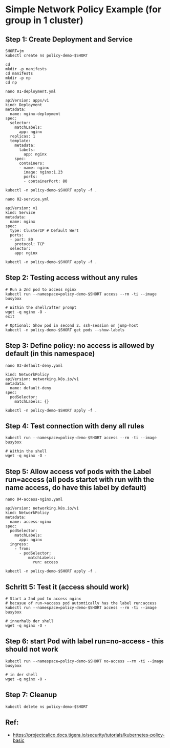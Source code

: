 # Simple Network Policy Example (for group in 1 cluster)

## Step 1: Create Deployment and Service 

```
SHORT=jm
kubectl create ns policy-demo-$SHORT 
```

```
cd 
mkdir -p manifests
cd manifests
mkdir -p np
cd np
```

```
nano 01-deployment.yml
```

```
apiVersion: apps/v1
kind: Deployment
metadata:
  name: nginx-deployment
spec:
  selector:
    matchLabels:
      app: nginx
  replicas: 1
  template:
    metadata:
      labels:
        app: nginx
    spec:
      containers:
      - name: nginx
        image: nginx:1.23
        ports:
        - containerPort: 80
```

```
kubectl -n policy-demo-$SHORT apply -f . 
```

```
nano 02-service.yml
```

```
apiVersion: v1
kind: Service
metadata:
  name: nginx
spec:
  type: ClusterIP # Default Wert 
  ports:
  - port: 80
    protocol: TCP
  selector:
    app: nginx
```

```
kubectl -n policy-demo-$SHORT apply -f . 
```

## Step 2: Testing access without any rules  

```
# Run a 2nd pod to access nginx  
kubectl run --namespace=policy-demo-$SHORT access --rm -ti --image busybox
```

```
# Within the shell/after prompt
wget -q nginx -O -
exit
```

```
# Optional: Show pod in second 2. ssh-session on jump-host
kubectl -n policy-demo-$SHORT get pods --show-labels
```

## Step 3: Define policy: no access is allowed by default (in this namespace) 

```
nano 03-default-deny.yaml 
```

```
kind: NetworkPolicy
apiVersion: networking.k8s.io/v1
metadata:
  name: default-deny
spec:
  podSelector:
    matchLabels: {}
```

```
kubectl -n policy-demo-$SHORT apply -f .
```

## Step 4: Test connection with deny all rules  

```
kubectl run --namespace=policy-demo-$SHORT access --rm -ti --image busybox
```

```
# Within the shell
wget -q nginx -O -
```

## Step 5: Allow access vof pods with the Label run=access (all pods startet with run with the name access, do have this label by default)

```
nano 04-access-nginx.yaml 
```

```
apiVersion: networking.k8s.io/v1
kind: NetworkPolicy
metadata:
  name: access-nginx
spec:
  podSelector:
    matchLabels:
      app: nginx
  ingress:
    - from:
      - podSelector:
          matchLabels:
            run: access
```

```
kubectl -n policy-demo-$SHORT apply -f . 
```

## Schritt 5: Test it (access should work)

```
# Start a 2nd pod to access nginx 
# becasue of run->access pod automtically has the label run:access
kubectl run --namespace=policy-demo-$SHORT access --rm -ti --image busybox
```

```
# innerhalb der shell 
wget -q nginx -O -
```


## Step 6: start Pod with label run=no-access - this should not work 

``` 
kubectl run --namespace=policy-demo-$SHORT no-access --rm -ti --image busybox
```

```
# in der shell  
wget -q nginx -O -
```

## Step 7: Cleanup

```
kubectl delete ns policy-demo-$SHORT 
```


## Ref:

  * https://projectcalico.docs.tigera.io/security/tutorials/kubernetes-policy-basic
